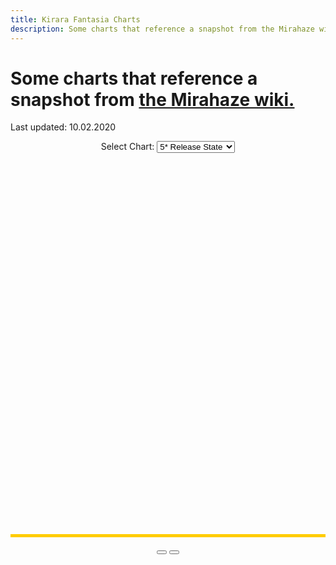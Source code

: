 ```yaml
---
title: Kirara Fantasia Charts
description: Some charts that reference a snapshot from the Mirahaze wiki.
---
```


# Some charts that reference a snapshot from [the Mirahaze wiki.](https://kirarafantasia.miraheze.org/wiki/Main_Page)
Last updated: 10.02.2020

<script src="assets/js/KiraraStats.js"></script>
<div style="text-align:center">
	<label for="chartselect">Select Chart: </label>
	<select id="chartselect">
		<option value="0" selected="selected">5* Release State</option>
		<option value="1">Rarities</option>
		<option value="2">5* Elements</option>
		<option value="3">5* Classes</option>
		<option value="4">5* Class/Attribute</option>
	</select>
</div>
<div id="chartarea" class="ui-widget-content" style="width: 100%; min-height: 400px; height: 600px; margin: 10px auto; border-bottom: 5px solid #FFCC00;">
	<canvas id="myChart"></canvas>
</div>
<div style="text-align:center">
	<button id="chartplus"></button>
	<button id="chartminus"></button>
</div>